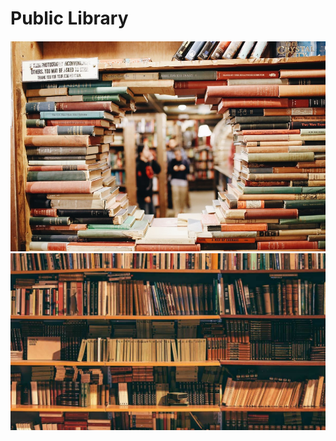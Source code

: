 # Public Library

#### 


<!-- 
![Sql](https://raw.github.com/chloehellberg/Library/master/images/sqlDesign.png")
<img src="Library.Solution/Images/sqlDesign.png" width="500px"> -->

<!-- <img src="sqlDesign.png"> -->
<img src="library.jpg">
<!-- <img src="./Images/books.jpg"> -->
<img src="./Images/books2.jpg">


